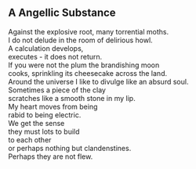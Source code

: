 A Angellic Substance
--------------------
Against the explosive root, many torrential moths.  
I do not delude in the room of delirious howl.  
A calculation develops,  
executes - it does not return.  
If you were not the plum the brandishing moon  
cooks, sprinkling its cheesecake across the land.  
Around the universe I like to divulge like an absurd soul.  
Sometimes a piece of the clay  
scratches like a smooth stone in my lip.  
My heart moves from being  
rabid to being electric.  
We get the sense  
they must lots to build  
to each other  
or perhaps nothing but clandenstines.  
Perhaps they are not flew.  
